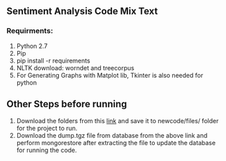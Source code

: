 ## Sentiment Analysis Code Mix Text

### Requirments:
1. Python 2.7
2. Pip
3. pip install -r requirements
4. NLTK download: worndet and treecorpus
5. For Generating Graphs with Matplot lib, Tkinter is also needed for python

## Other Steps before running
1. Download the folders from this [link](https://www.dropbox.com/sh/0z3p505r25tzlah/AAAQmul_424p6jvucZbx7AkAa?dl=0) and save it to newcode/files/ folder for the project to run. 
2. Download the dump.tgz file from database from the above link and perform mongorestore after extracting the file to update the database for running the code.

